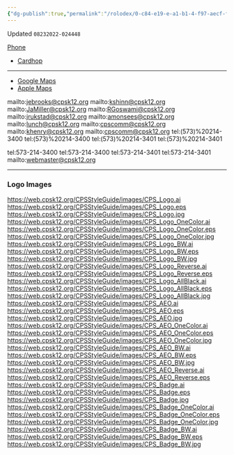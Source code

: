 ```yaml
---
{"dg-publish":true,"permalink":"/rolodex/0-c84-e19-e-a1-b1-4-f97-aecf-f69442-d6-ccf-3/","dgHomeLink":true,"dgPassFrontmatter":false}
---
```


Updated `08232022-024448`

[Phone](tel:+1%20573-214-3400)

- [Cardhop](x-cardhop://show?id=contact:E89755E9-DCD1-484F-A897-EDB8B1D1C555&contact=Columbia%20Public%20Schools)

---

- [Google Maps](https://www.google.com/maps?q=1818%20W.%20Worley%20Street%20Columbia,%20MO%2065203)
- [Apple Maps](https://maps.apple.com/?address=1818%20W%20Worley%20St,%20Columbia,%20MO%20%2065203,%20United%20States&auid=591535291953545850&ll=38.960254,-92.366092&lsp=9902&q=Columbia%20Public%20Schools&_ext=CjMKBQgEEOIBCgQIBRADCgUIBhCrAgoECAoQAAoECFIQCAoECFUQEQoECFkQBgoFCKQBEAESJinCCfHeWHpDQDH0/dWxzhdXwDlA3xY7f3tDQEH4615qERdXwFAE)

mailto:jebrooks@cpsk12.org
mailto:kshinn@cpsk12.org
mailto:JaMiller@cpsk12.org
mailto:RGoswami@cpsk12.org
mailto:jrukstad@cpsk12.org
mailto:amonsees@cpsk12.org
mailto:lunch@cpsk12.org
mailto:cpscomm@cpsk12.org
mailto:khenry@cpsk12.org
mailto:cpscomm@cpsk12.org
tel:(573)%20214-3400
tel:(573)%20214-3400
tel:(573)%20214-3401
tel:(573)%20214-3401

tel:573-214-3400
tel:573-214-3400
tel:573-214-3401
tel:573-214-3401
mailto:webmaster@cpsk12.org

---

### Logo Images

https://web.cpsk12.org/CPSStyleGuide/images/CPS_Logo.ai
https://web.cpsk12.org/CPSStyleGuide/images/CPS_Logo.eps
https://web.cpsk12.org/CPSStyleGuide/images/CPS_Logo.jpg
https://web.cpsk12.org/CPSStyleGuide/images/CPS_Logo_OneColor.ai
https://web.cpsk12.org/CPSStyleGuide/images/CPS_Logo_OneColor.eps
https://web.cpsk12.org/CPSStyleGuide/images/CPS_Logo_OneColor.jpg
https://web.cpsk12.org/CPSStyleGuide/images/CPS_Logo_BW.ai
https://web.cpsk12.org/CPSStyleGuide/images/CPS_Logo_BW.eps
https://web.cpsk12.org/CPSStyleGuide/images/CPS_Logo_BW.jpg
https://web.cpsk12.org/CPSStyleGuide/images/CPS_Logo_Reverse.ai
https://web.cpsk12.org/CPSStyleGuide/images/CPS_Logo_Reverse.eps
https://web.cpsk12.org/CPSStyleGuide/images/CPS_Logo_AllBlack.ai
https://web.cpsk12.org/CPSStyleGuide/images/CPS_Logo_AllBlack.eps
https://web.cpsk12.org/CPSStyleGuide/images/CPS_Logo_AllBlack.jpg
https://web.cpsk12.org/CPSStyleGuide/images/CPS_AEO.ai
https://web.cpsk12.org/CPSStyleGuide/images/CPS_AEO.eps
https://web.cpsk12.org/CPSStyleGuide/images/CPS_AEO.jpg
https://web.cpsk12.org/CPSStyleGuide/images/CPS_AEO_OneColor.ai
https://web.cpsk12.org/CPSStyleGuide/images/CPS_AEO_OneColor.eps
https://web.cpsk12.org/CPSStyleGuide/images/CPS_AEO_OneColor.jpg
https://web.cpsk12.org/CPSStyleGuide/images/CPS_AEO_BW.ai
https://web.cpsk12.org/CPSStyleGuide/images/CPS_AEO_BW.eps
https://web.cpsk12.org/CPSStyleGuide/images/CPS_AEO_BW.jpg
https://web.cpsk12.org/CPSStyleGuide/images/CPS_AEO_Reverse.ai
https://web.cpsk12.org/CPSStyleGuide/images/CPS_AEO_Reverse.eps
https://web.cpsk12.org/CPSStyleGuide/images/CPS_Badge.ai
https://web.cpsk12.org/CPSStyleGuide/images/CPS_Badge.eps
https://web.cpsk12.org/CPSStyleGuide/images/CPS_Badge.jpg
https://web.cpsk12.org/CPSStyleGuide/images/CPS_Badge_OneColor.ai
https://web.cpsk12.org/CPSStyleGuide/images/CPS_Badge_OneColor.eps
https://web.cpsk12.org/CPSStyleGuide/images/CPS_Badge_OneColor.jpg
https://web.cpsk12.org/CPSStyleGuide/images/CPS_Badge_BW.ai
https://web.cpsk12.org/CPSStyleGuide/images/CPS_Badge_BW.eps
https://web.cpsk12.org/CPSStyleGuide/images/CPS_Badge_BW.jpg